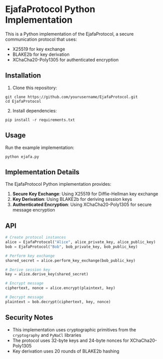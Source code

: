 # EjafaProtocol Python Implementation

This is a Python implementation of the EjafaProtocol, a secure communication protocol that uses:
- X25519 for key exchange
- BLAKE2b for key derivation
- XChaCha20-Poly1305 for authenticated encryption

## Installation

1. Clone this repository:
```
git clone https://github.com/yourusername/EjafaProtocol.git
cd EjafaProtocol
```

2. Install dependencies:
```
pip install -r requirements.txt
```

## Usage

Run the example implementation:

```
python ejafa.py
```

## Implementation Details

The EjafaProtocol Python implementation provides:

1. **Secure Key Exchange**: Using X25519 for Diffie-Hellman key exchange
2. **Key Derivation**: Using BLAKE2b for deriving session keys
3. **Authenticated Encryption**: Using XChaCha20-Poly1305 for secure message encryption

## API

```python
# Create protocol instances
alice = EjafaProtocol("Alice", alice_private_key, alice_public_key)
bob = EjafaProtocol("Bob", bob_private_key, bob_public_key)

# Perform key exchange
shared_secret = alice.perform_key_exchange(bob_public_key)

# Derive session key
key = alice.derive_key(shared_secret)

# Encrypt message
ciphertext, nonce = alice.encrypt(plaintext, key)

# Decrypt message
plaintext = bob.decrypt(ciphertext, key, nonce)
```

## Security Notes

- This implementation uses cryptographic primitives from the `cryptography` and `PyNaCl` libraries
- The protocol uses 32-byte keys and 24-byte nonces for XChaCha20-Poly1305
- Key derivation uses 20 rounds of BLAKE2b hashing 